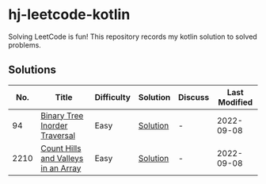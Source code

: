 # hj-leetcode-kotlin

Solving LeetCode is fun! This repository records my kotlin solution to solved problems.

## Solutions
| No.  | Title                                                                                                     | Difficulty | Solution                                                                   | Discuss | Last Modified |
|------|-----------------------------------------------------------------------------------------------------------|------------|----------------------------------------------------------------------------|---------|---------------|
| 94   | [Binary Tree Inorder Traversal](https://leetcode.com/problems/binary-tree-inorder-traversal)              | Easy       | [Solution](src/main/kotlin/com/hj/leetcode/kotlin/problem94/Solution.kt)   | -       | 2022-09-08    |
| 2210 | [Count Hills and Valleys in an Array](https://leetcode.com/problems/count-hills-and-valleys-in-an-array/) | Easy       | [Solution](src/main/kotlin/com/hj/leetcode/kotlin/problem2210/Solution.kt) | -       | 2022-09-08    |